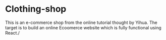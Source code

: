 # Clothing-shop
This is an e-commerce shop from the online tutorial thought by Yihua. The target is to build an online Ecoomerce website which is fully functional using React./
